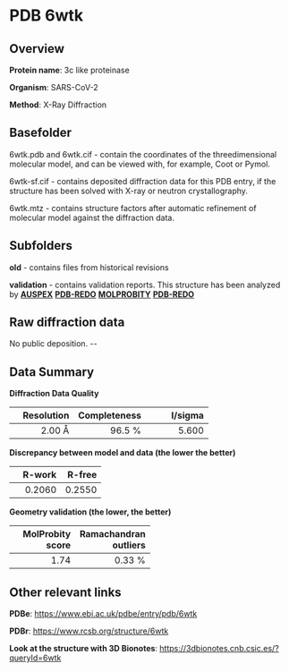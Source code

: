 # PDB 6wtk

## Overview

**Protein name**: 3c like proteinase

**Organism**: SARS-CoV-2

**Method**: X-Ray Diffraction

## Basefolder

6wtk.pdb and 6wtk.cif - contain the coordinates of the threedimensional molecular model, and can be viewed with, for example, Coot or Pymol.

6wtk-sf.cif - contains deposited diffraction data for this PDB entry, if the structure has been solved with X-ray or neutron crystallography.

6wtk.mtz - contains structure factors after automatic refinement of molecular model against the diffraction data.

## Subfolders



**old** - contains files from historical revisions

**validation** - contains validation reports. This structure has been analyzed by [**AUSPEX**](https://github.com/thorn-lab/coronavirus_structural_task_force/tree/master/pdb/3c_like_proteinase/SARS-CoV-2/6wtk/validation/auspex) [**PDB-REDO**](https://github.com/thorn-lab/coronavirus_structural_task_force/tree/master/pdb/3c_like_proteinase/SARS-CoV-2/6wtk/validation/pdb-redo) [**MOLPROBITY**](https://github.com/thorn-lab/coronavirus_structural_task_force/tree/master/pdb/3c_like_proteinase/SARS-CoV-2/6wtk/validation/molprobity) [**PDB-REDO**](https://github.com/thorn-lab/coronavirus_structural_task_force/blob/master/pdb/3c_like_proteinase/SARS-CoV-2/6wtk/validation/Xtriage_output.log) 

## Raw diffraction data

No public deposition. --<br> 

## Data Summary
**Diffraction Data Quality**

|   | Resolution | Completeness| I/sigma |
|---|-------------:|----------------:|--------------:|
|   |2.00 Å|96.5  %|<img width=50/>5.600|

**Discrepancy between model and data (the lower the better)**

|   | **R-work**| **R-free**   
|---|-------------:|----------------:|           
||  0.2060|  0.2550|

**Geometry validation (the lower, the better)**

|   |**MolProbity<br>score**| **Ramachandran<br>outliers** 
|---|-------------:|----------------:|
||  1.74|  0.33 %|

 

 



## Other relevant links 
**PDBe**:  https://www.ebi.ac.uk/pdbe/entry/pdb/6wtk
 
**PDBr**: https://www.rcsb.org/structure/6wtk 

**Look at the structure with 3D Bionotes**: https://3dbionotes.cnb.csic.es/?queryId=6wtk

